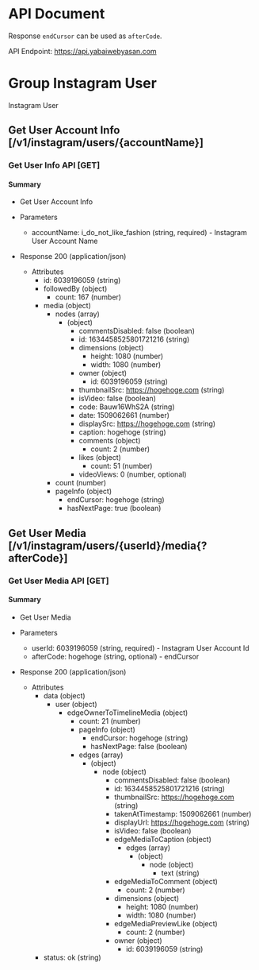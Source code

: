 # API Document

Response `endCursor` can be used as `afterCode`.

API Endpoint: https://api.yabaiwebyasan.com

# Group Instagram User

 Instagram User

## Get User Account Info [/v1/instagram/users/{accountName}]

### Get User Info API [GET]

#### Summary

* Get User Account Info

+ Parameters

    + accountName: i_do_not_like_fashion (string, required) - Instagram User Account Name

+ Response 200 (application/json)

    + Attributes
        + id: 6039196059 (string)
        + followedBy (object)
            + count: 167 (number)
        + media (object)
            + nodes (array)
                + (object)
                    + commentsDisabled: false (boolean)
                    + id: 1634458525801721216 (string)
                    + dimensions (object)
                        + height: 1080 (number)
                        + width: 1080 (number)
                    + owner (object)
                        + id: 6039196059 (string)
                    + thumbnailSrc: https://hogehoge.com (string)
                    + isVideo: false (boolean)
                    + code: Bauw16WhS2A (string)
                    + date: 1509062661 (number)
                    + displaySrc: https://hogehoge.com (string)
                    + caption: hogehoge (string)
                    + comments (object)
                        + count: 2 (number)
                    + likes (object)
                        + count: 51 (number)
                    + videoViews: 0 (number, optional)
            + count (number)
            + pageInfo (object)
                + endCursor: hogehoge (string)
                + hasNextPage: true (boolean)

## Get User Media [/v1/instagram/users/{userId}/media{?afterCode}]

### Get User Media API [GET]

#### Summary

* Get User Media

+ Parameters

    + userId: 6039196059 (string, required) - Instagram User Account Id
    + afterCode: hogehoge (string, optional) - endCursor

+ Response 200 (application/json)

    + Attributes
        + data (object)
            + user (object)
                + edgeOwnerToTimelineMedia (object)
                    + count: 21 (number)
                    + pageInfo (object)
                        + endCursor: hogehoge (string)
                        + hasNextPage: false (boolean)
                    + edges (array)
                        + (object)
                            + node (object)
                                + commentsDisabled: false (boolean)
                                + id: 1634458525801721216 (string)
                                + thumbnailSrc: https://hogehoge.com (string)
                                + takenAtTimestamp: 1509062661 (number)
                                + displayUrl: https://hogehoge.com (string)
                                + isVideo: false (boolean)
                                + edgeMediaToCaption (object)
                                    + edges (array)
                                        + (object)
                                            + node (object)
                                                + text (string)
                                + edgeMediaToComment (object)
                                    + count: 2 (number)
                                + dimensions (object)
                                    + height: 1080 (number)
                                    + width: 1080 (number)
                                + edgeMediaPreviewLike (object)
                                    + count: 2 (number)
                                + owner (object)
                                    + id: 6039196059 (string)
        + status: ok (string)
